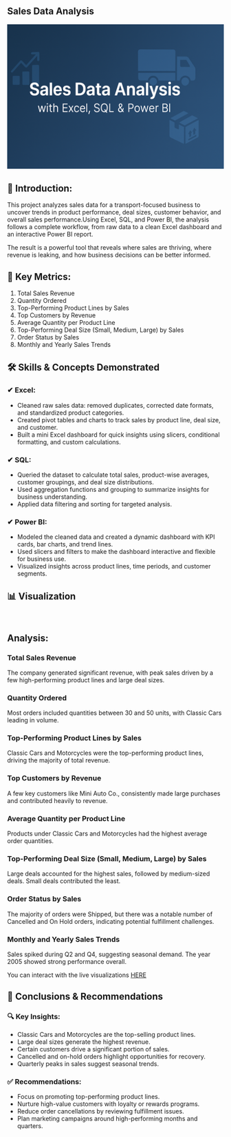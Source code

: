 ## Sales Data Analysis


![](https://github.com/JulieT-012/Sales-Data-Analysis/blob/main/Sales%20data%20analysis%20image.png)


## 🧩 Introduction:

This project analyzes sales data for a transport-focused business to uncover trends in product performance, deal sizes, customer behavior, and overall sales performance.Using Excel, SQL, and Power BI, the analysis follows a complete workflow, from raw data to a clean Excel dashboard and an interactive Power BI report. 

The result is a powerful tool that reveals where sales are thriving, where revenue is leaking, and how business decisions can be better informed.


## 📏 Key Metrics:

1. Total Sales Revenue
2. Quantity Ordered
3. Top-Performing Product Lines by Sales
4. Top Customers by Revenue
5. Average Quantity per Product Line
6. Top-Performing Deal Size (Small, Medium, Large) by Sales
7. Order Status by Sales
8. Monthly and Yearly Sales Trends


## 🛠 Skills & Concepts Demonstrated

### ✔ Excel:
- Cleaned raw sales data: removed duplicates, corrected date formats, and standardized product categories.
- Created pivot tables and charts to track sales by product line, deal size, and customer.
- Built a mini Excel dashboard for quick insights using slicers, conditional formatting, and custom calculations.

### ✔ SQL:
- Queried the dataset to calculate total sales, product-wise averages, customer groupings, and deal size distributions.
- Used aggregation functions and grouping to summarize insights for business understanding.
- Applied data filtering and sorting for targeted analysis.

### ✔ Power BI:
- Modeled the cleaned data and created a dynamic dashboard with KPI cards, bar charts, and trend lines.
- Used slicers and filters to make the dashboard interactive and flexible for business use.
- Visualized insights across product lines, time periods, and customer segments.


 ## 📊 Visualization 

 ![]()
 
 
 
 
 
 
 
 ## Analysis:
 
### Total Sales Revenue
The company generated significant revenue, with peak sales driven by a few high-performing product lines and large deal sizes.

### Quantity Ordered
Most orders included quantities between 30 and 50 units, with Classic Cars leading in volume.

### Top-Performing Product Lines by Sales
Classic Cars and Motorcycles were the top-performing product lines, driving the majority of total revenue.

### Top Customers by Revenue
A few key customers like Mini Auto Co., consistently made large purchases and contributed heavily to revenue.

### Average Quantity per Product Line
Products under Classic Cars and Motorcycles had the highest average order quantities.

### Top-Performing Deal Size (Small, Medium, Large) by Sales
Large deals accounted for the highest sales, followed by medium-sized deals. Small deals contributed the least.

### Order Status by Sales
The majority of orders were Shipped, but there was a notable number of Cancelled and On Hold orders, indicating potential fulfillment challenges.

### Monthly and Yearly Sales Trends
Sales spiked during Q2 and Q4, suggesting seasonal demand. The year 2005 showed strong performance overall.

You can interact with the live visualizations [HERE]()


## 🧠 Conclusions & Recommendations

### 🔍 Key Insights:

- Classic Cars and Motorcycles are the top-selling product lines.
- Large deal sizes generate the highest revenue.
- Certain customers drive a significant portion of sales.
- Cancelled and on-hold orders highlight opportunities for recovery.
- Quarterly peaks in sales suggest seasonal trends.


### ✅ Recommendations:

- Focus on promoting top-performing product lines.
- Nurture high-value customers with loyalty or rewards programs.
- Reduce order cancellations by reviewing fulfillment issues.
- Plan marketing campaigns around high-performing months and quarters.



















